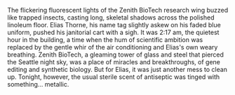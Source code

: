 The flickering fluorescent lights of the Zenith BioTech research wing buzzed like trapped insects, casting long, skeletal shadows across the polished linoleum floor.  Elias Thorne, his name tag slightly askew on his faded blue uniform, pushed his janitorial cart with a sigh.  It was 2:17 am, the quietest hour in the building, a time when the hum of scientific ambition was replaced by the gentle whir of the air conditioning and Elias's own weary breathing.  Zenith BioTech, a gleaming tower of glass and steel that pierced the Seattle night sky, was a place of miracles and breakthroughs, of gene editing and synthetic biology.  But for Elias, it was just another mess to clean up. Tonight, however, the usual sterile scent of antiseptic was tinged with something… metallic.
